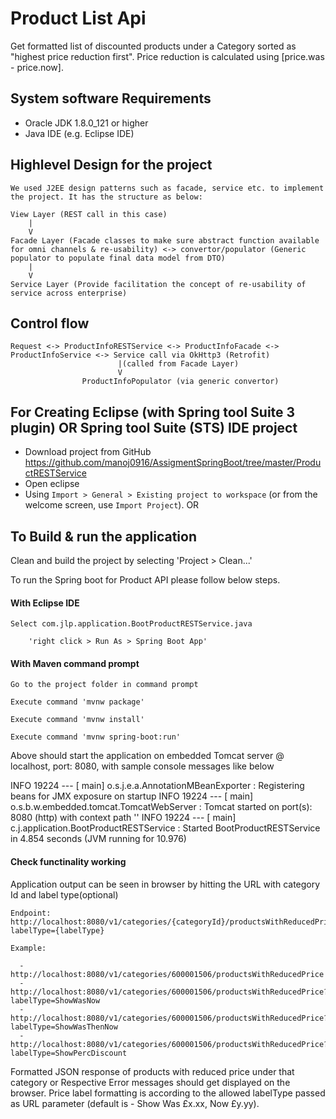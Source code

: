 # Product List Api
Get formatted list of discounted products under a Category sorted as "highest price reduction first". Price reduction is calculated using [price.was - price.now].

## System software Requirements
* Oracle JDK 1.8.0_121 or higher
* Java IDE (e.g. Eclipse IDE)

## Highlevel Design for the project
 	We used J2EE design patterns such as facade, service etc. to implement the project. It has the structure as below:
 	
	View Layer (REST call in this case)
		|
		V
	Facade Layer (Facade classes to make sure abstract function available for omni channels & re-usability) <-> convertor/populator (Generic populator to populate final data model from DTO)
		|
		V
	Service Layer (Provide facilitation the concept of re-usability of service across enterprise)
 			
## Control flow

	Request <-> ProductInfoRESTService <-> ProductInfoFacade <-> ProductInfoService <-> Service call via OkHttp3 (Retrofit)
							|(called from Facade Layer)
							V
					ProductInfoPopulator (via generic convertor)

## For Creating Eclipse (with Spring tool Suite 3 plugin) OR Spring tool Suite (STS) IDE project

* Download project from GitHub https://github.com/manoj0916/AssigmentSpringBoot/tree/master/ProductRESTService
* Open eclipse
* Using `Import > General > Existing project to workspace` (or from the welcome screen, use `Import Project`). OR


## To Build & run the application

Clean and build the project by selecting 'Project > Clean...'

To run the Spring boot for Product API please follow below steps.

#### With Eclipse IDE
	
	Select com.jlp.application.BootProductRESTService.java

    	'right click > Run As > Spring Boot App'

#### With Maven command prompt

    Go to the project folder in command prompt
    
    Execute command 'mvnw package'
    
    Execute command 'mvnw install'
    
    Execute command 'mvnw spring-boot:run'

    
Above should start the application on embedded Tomcat server @ localhost, port: 8080, with sample console messages like below

INFO 19224 --- [           main] o.s.j.e.a.AnnotationMBeanExporter        : Registering beans for JMX exposure on startup
INFO 19224 --- [           main] o.s.b.w.embedded.tomcat.TomcatWebServer  : Tomcat started on port(s): 8080 (http) with context path ''
INFO 19224 --- [           main] c.j.application.BootProductRESTService   : Started BootProductRESTService in 4.854 seconds (JVM running for 10.976)

#### Check functinality working
Application output can be seen in browser by hitting the URL with category Id and label type(optional)

    Endpoint: http://localhost:8080/v1/categories/{categoryId}/productsWithReducedPrice?labelType={labelType}
   
    Example: 
    
      - http://localhost:8080/v1/categories/600001506/productsWithReducedPrice
      - http://localhost:8080/v1/categories/600001506/productsWithReducedPrice?labelType=ShowWasNow
      - http://localhost:8080/v1/categories/600001506/productsWithReducedPrice?labelType=ShowWasThenNow
      - http://localhost:8080/v1/categories/600001506/productsWithReducedPrice?labelType=ShowPercDiscount
 
Formatted JSON response of products with reduced price under that category or Respective Error messages should get displayed on the browser. Price label formatting is according to the allowed labelType passed as URL parameter (default is - Show Was £x.xx, Now £y.yy). 
 
